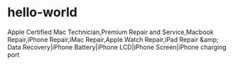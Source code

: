# hello-world
Apple Certified Mac Technician,Premium Repair and Service,Macbook Repair,iPhone Repair,iMac Repair,Apple Watch Repair,iPad Repair &amp;amp; Data Recovery|iPhone Battery|iPhone LCD|iPhone Screen|iPhone charging port
